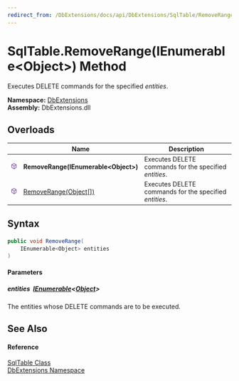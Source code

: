 ```yaml
---
redirect_from: /DbExtensions/docs/api/DbExtensions/SqlTable/RemoveRange.html
---
```


SqlTable.RemoveRange(IEnumerable&lt;Object>) Method
===================================================
Executes DELETE commands for the specified *entities*.
  
**Namespace:** [DbExtensions][1]  
**Assembly:** DbExtensions.dll

Overloads
---------

|                  | Name                                    | Description                                            |
| ---------------- | --------------------------------------- | ------------------------------------------------------ |
| ![Public method] | **RemoveRange(IEnumerable&lt;Object>)** | Executes DELETE commands for the specified *entities*. |
| ![Public method] | [RemoveRange(Object[])][2]              | Executes DELETE commands for the specified *entities*. |


Syntax
------

```csharp
public void RemoveRange(
	IEnumerable<Object> entities
)
```

#### Parameters

##### *entities*  [IEnumerable][3]&lt;[Object][4]>
The entities whose DELETE commands are to be executed.


See Also
--------

#### Reference
[SqlTable Class][5]  
[DbExtensions Namespace][1]  

[1]: ../README.md
[2]: RemoveRange_1.md
[3]: https://learn.microsoft.com/dotnet/api/system.collections.generic.ienumerable-1
[4]: https://learn.microsoft.com/dotnet/api/system.object
[5]: README.md
[Public method]: ../../icons/pubmethod.svg "Public method"